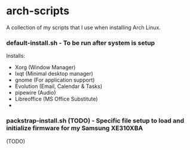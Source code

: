 # arch-scripts

A collection of my scripts that I use when installing Arch Linux.
### default-install.sh - To be run after system is setup
Installs:
- Xorg (Window Manager)
- lxqt (Minimal desktop manager)
- gnome (For application support)
- Evolution (Email, Calendar & Tasks)
- pipewire (Audio)
- Libreoffice (MS Office Substitute)
- 

### packstrap-install.sh (TODO) - Specific file setup to load and initialize firmware for my Samsung XE310XBA
(TODO)
